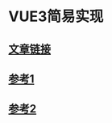 # VUE3简易实现

## [文章链接](https://www.jianshu.com/p/c440aac3ab1a)

## [参考1](https://github.com/lihel/proxy-demo)

## [参考2](https://gitee.com/aeipyuan/simple_implementation_of_vue3/blob/master/index.html)
